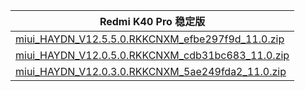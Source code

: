 | Redmi K40 Pro  稳定版    |
| ---- |
| [miui_HAYDN_V12.5.5.0.RKKCNXM_efbe297f9d_11.0.zip](https://hugeota.d.miui.com/V12.5.5.0.RKKCNXM/miui_HAYDN_V12.5.5.0.RKKCNXM_efbe297f9d_11.0.zip)    |
| [miui_HAYDN_V12.0.5.0.RKKCNXM_cdb31bc683_11.0.zip](https://hugeota.d.miui.com/V12.0.5.0.RKKCNXM/miui_HAYDN_V12.0.5.0.RKKCNXM_cdb31bc683_11.0.zip)    |
| [miui_HAYDN_V12.0.3.0.RKKCNXM_5ae249fda2_11.0.zip](https://hugeota.d.miui.com/V12.0.3.0.RKKCNXM/miui_HAYDN_V12.0.3.0.RKKCNXM_5ae249fda2_11.0.zip)    |
